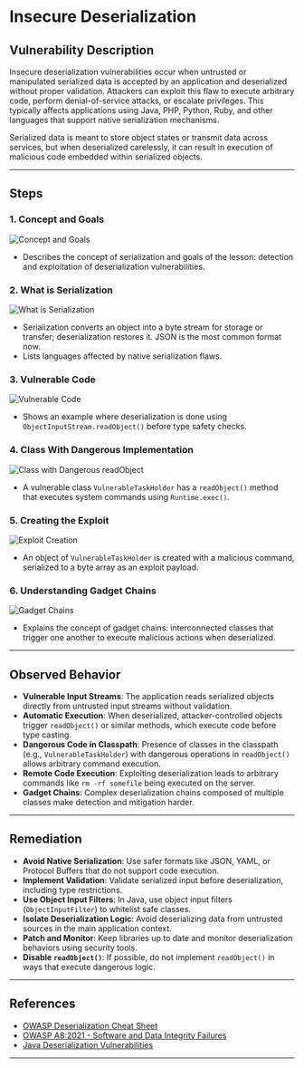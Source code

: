 # Insecure Deserialization 

## Vulnerability Description

Insecure deserialization vulnerabilities occur when untrusted or manipulated serialized data is accepted by an application and deserialized without proper validation. Attackers can exploit this flaw to execute arbitrary code, perform denial-of-service attacks, or escalate privileges. This typically affects applications using Java, PHP, Python, Ruby, and other languages that support native serialization mechanisms.

Serialized data is meant to store object states or transmit data across services, but when deserialized carelessly, it can result in execution of malicious code embedded within serialized objects.

---


## Steps

### 1. Concept and Goals
![Concept and Goals](https://github.com/user-attachments/assets/8262467d-5226-4c7a-bdd8-97af736cd220)

- Describes the concept of serialization and goals of the lesson: detection and exploitation of deserialization vulnerabilities.

### 2. What is Serialization
![What is Serialization](https://github.com/user-attachments/assets/2112a748-a7c2-4e27-85a5-578c532ca0c8)

- Serialization converts an object into a byte stream for storage or transfer; deserialization restores it. JSON is the most common format now.
- Lists languages affected by native serialization flaws.

### 3. Vulnerable Code
![Vulnerable Code](https://github.com/user-attachments/assets/3de7c479-fcdf-47de-867e-beff61e4b71f)

- Shows an example where deserialization is done using `ObjectInputStream.readObject()` before type safety checks.

### 4. Class With Dangerous Implementation
![Class with Dangerous readObject](https://github.com/user-attachments/assets/cb18530a-6874-485f-8140-5b25647074bb)

- A vulnerable class `VulnerableTaskHolder` has a `readObject()` method that executes system commands using `Runtime.exec()`.

### 5. Creating the Exploit
![Exploit Creation](https://github.com/user-attachments/assets/4d8e6467-be7f-4692-933e-38a3cb18f793)

- An object of `VulnerableTaskHolder` is created with a malicious command, serialized to a byte array as an exploit payload.

### 6. Understanding Gadget Chains
![Gadget Chains](https://github.com/user-attachments/assets/0b7e1817-666e-41e2-9417-51956a063bd9)

- Explains the concept of gadget chains: interconnected classes that trigger one another to execute malicious actions when deserialized.

---


## Observed Behavior

- **Vulnerable Input Streams**: The application reads serialized objects directly from untrusted input streams without validation.
- **Automatic Execution**: When deserialized, attacker-controlled objects trigger `readObject()` or similar methods, which execute code before type casting.
- **Dangerous Code in Classpath**: Presence of classes in the classpath (e.g., `VulnerableTaskHolder`) with dangerous operations in `readObject()` allows arbitrary command execution.
- **Remote Code Execution**: Exploiting deserialization leads to arbitrary commands like `rm -rf somefile` being executed on the server.
- **Gadget Chains**: Complex deserialization chains composed of multiple classes make detection and mitigation harder.

---

## Remediation

- **Avoid Native Serialization**: Use safer formats like JSON, YAML, or Protocol Buffers that do not support code execution.
- **Implement Validation**: Validate serialized input before deserialization, including type restrictions.
- **Use Object Input Filters**: In Java, use object input filters (`ObjectInputFilter`) to whitelist safe classes.
- **Isolate Deserialization Logic**: Avoid deserializing data from untrusted sources in the main application context.
- **Patch and Monitor**: Keep libraries up to date and monitor deserialization behaviors using security tools.
- **Disable `readObject()`**: If possible, do not implement `readObject()` in ways that execute dangerous logic.

---

## References

- [OWASP Deserialization Cheat Sheet](https://cheatsheetseries.owasp.org/cheatsheets/Deserialization_Cheat_Sheet.html)
- [OWASP A8:2021 - Software and Data Integrity Failures](https://owasp.org/Top10/A08_2021-Software_and_Data_Integrity_Failures/)
- [Java Deserialization Vulnerabilities](https://www.baeldung.com/java-deserialization)

---
